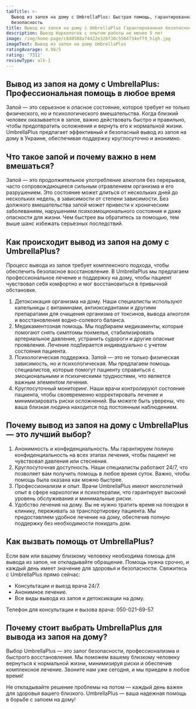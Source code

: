 ```yaml
---
tabTitle: >-
  Вывод из запоя на дому с UmbrellaPlus: Быстрая помощь, гарантированная
  безопасность
title: Вывод из запоя на дому с UmbrellaPlus Гарантированная безопасность
description: Выезд Наркологов с опытом работы не менее 5 лет
image: /img/home-page/c8dd588a74422e326f30c5564734eff9_high.jpg
imageText: Вывод из запоя на дому UmbrellaPlus
ratingAvarage: 4.98/5
rating: '7311'
reviewType: alk-1
---
```


## Вывод из запоя на дому с UmbrellaPlus: Профессиональная помощь в любое время

Запой — это серьезное и опасное состояние, которое требует не только физического, но и психологического вмешательства. Когда близкий человек оказывается в запое, важно действовать быстро и правильно, чтобы предотвратить осложнения и вернуть его к нормальной жизни. UmbrellaPlus предлагает эффективный и безопасный вывод из запоя на дому в Украине, обеспечивая поддержку круглосуточно и анонимно.

## Что такое запой и почему важно в нем вмешаться?

Запой — это продолжительное употребление алкоголя без перерывов, часто сопровождающееся сильным отравлением организма и его разрушением. Это состояние может длиться от нескольких дней до нескольких недель, в зависимости от степени зависимости. Без должного вмешательства запой может привести к хроническим заболеваниям, нарушениям психоэмоционального состояния и даже опасности для жизни. Чем быстрее вы обратитесь за помощью, тем выше шанс избежать серьезных последствий.

## Как происходит вывод из запоя на дому с UmbrellaPlus?

Процесс вывода из запоя требует комплексного подхода, чтобы обеспечить безопасное восстановление. В UmbrellaPlus мы предлагаем профессиональное лечение и поддержку на дому, чтобы пациент чувствовал себя комфортно и мог восстановиться в привычной обстановке.

1. Детоксикация организма на дому. Наши специалисты используют капельницы с витаминами, антиоксидантами и другими препаратами для очищения организма от токсинов, вывода алкоголя и восстановления водно-солевого баланса. 
2. Медикаментозная помощь. Мы подбираем медикаменты, которые помогают снять симптомы похмелья, стабилизировать артериальное давление, устранить судороги и другие опасные проявления. Лечение подбирается индивидуально с учетом состояния пациента. 
3. Психологическая поддержка. Запой — это не только физическая зависимость, но и психологическая. Мы предлагаем помощь специалистов, которые помогут пациенту справиться с эмоциональными и психическими трудностями, что является важным элементом лечения. 
4. Круглосуточный мониторинг. Наши врачи контролируют состояние пациента, чтобы своевременно корректировать лечение и минимизировать риски осложнений. Вы можете быть уверены, что ваша близкая людина находится под постоянным наблюдением. 

## Почему вывод из запоя на дому с UmbrellaPlus — это лучший выбор?

1. Анонимность и конфиденциальность. Мы гарантируем полную конфиденциальность на всех этапах лечения, чтобы пациент не чувствовал давления или стеснения. 
2. Круглосуточная доступность. Наши специалисты работают 24/7, что позволяет вам получить помощь в любое время суток. Важно, чтобы помощь была оказана как можно быстрее. 
3. Профессионализм и опыт. Врачи UmbrellaPlus имеют многолетний опыт в сфере наркологии и психотерапии, что гарантирует высокий уровень обслуживания и минимальные риски. 
4. Удобство лечения на дому. Вы не нужно тратить время на поездки в клинику, переживать за транспортировку пациента. Мы предоставляем удобное лечение на дому, обеспечив полную поддержку без необходимости покидать дом. 

## Как вызвать помощь от UmbrellaPlus?

Если вам или вашему близкому человеку необходима помощь для вывода из запоя, не откладывайте обращение. Помощь нужна срочно, и каждый день имеет значение для здоровья и безопасности. Свяжитесь с UmbrellaPlus прямо сейчас:

* Консультации и выезд врача 24/7.
* Анонимное лечение.
* Все виды вывода из запоя и детоксикации на дому.

Телефон для консультации и вызова врача: 050-021-69-57.

## Почему стоит выбрать UmbrellaPlus для вывода из запоя на дому?

Выбор UmbrellaPlus — это залог безопасности, профессионализма и быстрого восстановления. Мы поможем вашему близкому человеку вернуться к нормальной жизни, минимизируя риски и обеспечив комплексное лечение. Звоните нам уже сегодня, и мы приедем в любое время!

Не откладывайте решение проблемы на потом — каждый день важен для здоровья вашего близкого. UmbrellaPlus — ваша надежная помощь в борьбе с запоем на дому!

